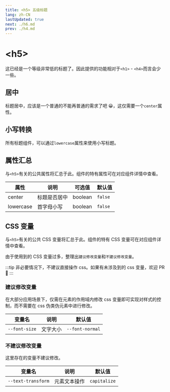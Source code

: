 ```yaml
---
title: <h5> 五级标题
lang: zh-CN
lastUpdated: true
next: ./h6.md
prev: ./h4.md
---
```


# \<h5>

这已经是一个等级非常低的标题了。因此提供的功能相对于`<h1>` - `<h4>`而言会少一些。

## 居中

标题居中，应该是一个普通的不能再普通的需求了吧 😀，这仅需要一个`center`属性。

<demo src="../../../.vuepress/components/title/h5Center.vue" title="一个居中的标题" />

## 小写转换

所有标题组件，可以通过`lowercase`属性来使用小写标题。

<demo src="../../../.vuepress/components/title/h5Lowercase.vue" title='使用 js 来实现对字符的控制确实繁琐。' />

## 属性汇总

与`<h5>`有关的公共属性将汇总于此。组件的特有属性可在对应组件详情中查看。

| 属性      | 说明         | 可选值  | 默认值  |
| --------- | ------------ | ------- | ------- |
| center    | 标题是否居中 | boolean | `false` |
| lowercase | 首字母小写   | boolean | `false` |

## CSS 变量

与`<h5>`有关的公共 CSS 变量将汇总于此。组件的特有 CSS 变量可在对应组件详情中查看。

由于使用到的 CSS 变量过多，整理出`建议修改变量`和`不建议修改变量`。

:::tip
非必要情况下，不建议直接操作 css。如果有未涉及到的 css 变量，欢迎 PR 👏
:::

### 建议修改变量

在大部分应用场景下，仅需在元素的作用域内修改 css 变量即可实现对样式的控制，而不需要在 css 伪类伪元素中进行修改。

| 变量名        | 说明     | 默认值          |
| ------------- | -------- | --------------- |
| `--font-size` | 文字大小 | `--font-normal` |

### 不建议修改变量

这里存在的变量不建议修改。

| 变量名             | 说明         | 默认值       |
| ------------------ | ------------ | ------------ |
| `--text-transform` | 元素文本操作 | `capitalize` |
